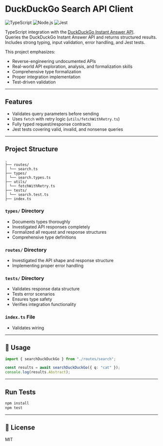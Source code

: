 # DuckDuckGo Search API Client
![TypeScript](https://img.shields.io/badge/TypeScript-deepskyblue)
![Node.js](https://img.shields.io/badge/Node.js-green)
![Jest](https://img.shields.io/badge/Jest-maroon)

TypeScript integration with the [DuckDuckGo Instant Answer API](https://api.duckduckgo.com/).  
Queries the DuckDuckGo Instant Answer API and returns structured results. Includes strong typing, input validation, error handling, and Jest tests.

This project emphasizes:

- Reverse-engineering undocumented APIs
- Real-world API exploration, analysis, and formalization skills
- Comprehensive type formalization
- Proper integration implementation
- Test-driven validation

---

## Features

- Validates query parameters before sending
- Uses `fetch` with retry logic (`utils/fetchWithRetry.ts`)
- Fully typed request/response contracts
- Jest tests covering valid, invalid, and nonsense queries

---

## Project Structure

```plaintext
.
├── routes/
│ └── search.ts
├── types/
│ └── search.types.ts
├── utils/
│ └── fetchWithRetry.ts
├── tests/
│ └── search.test.ts
├── index.ts
```

### `types/` Directory

- Documents types thoroughly
- Investigated API responses completely
- Formalized all request and response structures
- Comprehensive type definitions

### `routes/` Directory

- Investigated the API shape and response structure
- Implementing proper error handling

### `tests/` Directory

- Validates response data structure
- Tests error scenarios
- Ensures type safety
- Verifies integration functionality

### `index.ts` File

- Validates wiring

---

## 🔧 Usage

```ts
import { searchDuckDuckGo } from "./routes/search";

const results = await searchDuckDuckGo({ q: "cat" });
console.log(results.Abstract);
```

---

## Run Tests

```bash
npm install
npm test
```

---

## 📜 License

MIT
